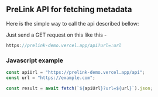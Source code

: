 ## PreLink API for fetching metadata

Here is the simple way to call the api described bellow:

Just send a GET request on this like this -

```js
https://prelink-demo.vercel.app/api?url=:url
```

### Javascript example

```js
const apiUrl = "https://prelink-demo.vercel.app/api";
const url = "https://example.com";

const result = await fetch(`${apiUrl}?url=${url}`).json;
```
